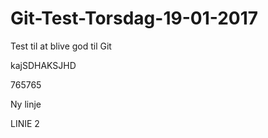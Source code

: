 # Git-Test-Torsdag-19-01-2017
Test til at blive god til Git

kajSDHAKSJHD

765765

Ny linje

LINIE 2

